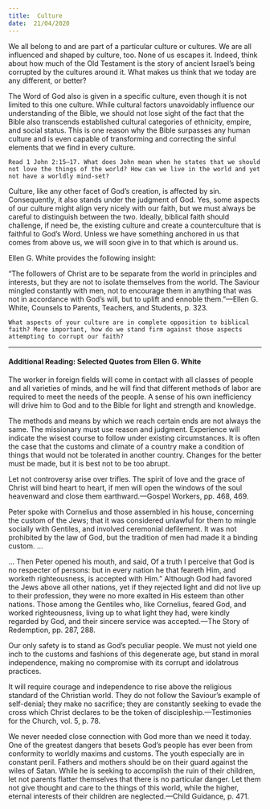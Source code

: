 ```yaml
---
title:  Culture
date:  21/04/2020
---
```


We all belong to and are part of a particular culture or cultures. We are all influenced and shaped by culture, too. None of us escapes it. Indeed, think about how much of the Old Testament is the story of ancient Israel’s being corrupted by the cultures around it. What makes us think that we today are any different, or better?

The Word of God also is given in a specific culture, even though it is not limited to this one culture. While cultural factors unavoidably influence our understanding of the Bible, we should not lose sight of the fact that the Bible also transcends established cultural categories of ethnicity, empire, and social status. This is one reason why the Bible surpasses any human culture and is even capable of transforming and correcting the sinful elements that we find in every culture.

`Read 1 John 2:15–17. What does John mean when he states that we should not love the things of the world? How can we live in the world and yet not have a worldly mind-set?`

Culture, like any other facet of God’s creation, is affected by sin. Consequently, it also stands under the judgment of God. Yes, some aspects of our culture might align very nicely with our faith, but we must always be careful to distinguish between the two. Ideally, biblical faith should challenge, if need be, the existing culture and create a counterculture that is faithful to God’s Word. Unless we have something anchored in us that comes from above us, we will soon give in to that which is around us.

Ellen G. White provides the following insight:

“The followers of Christ are to be separate from the world in principles and interests, but they are not to isolate themselves from the world. The Saviour mingled constantly with men, not to encourage them in anything that was not in accordance with God’s will, but to uplift and ennoble them.”—Ellen G. White, Counsels to Parents, Teachers, and Students, p. 323.

`What aspects of your culture are in complete opposition to biblical faith? More important, how do we stand firm against those aspects attempting to corrupt our faith?`

---

#### Additional Reading: Selected Quotes from Ellen G. White

The worker in foreign fields will come in contact with all classes of people and all varieties of minds, and he will find that different methods of labor are required to meet the needs of the people. A sense of his own inefficiency will drive him to God and to the Bible for light and strength and knowledge.

The methods and means by which we reach certain ends are not always the same. The missionary must use reason and judgment. Experience will indicate the wisest course to follow under existing circumstances. It is often the case that the customs and climate of a country make a condition of things that would not be tolerated in another country. Changes for the better must be made, but it is best not to be too abrupt.

Let not controversy arise over trifles. The spirit of love and the grace of Christ will bind heart to heart, if men will open the windows of the soul heavenward and close them earthward.—Gospel Workers, pp. 468, 469.

Peter spoke with Cornelius and those assembled in his house, concerning the custom of the Jews; that it was considered unlawful for them to mingle socially with Gentiles, and involved ceremonial defilement. It was not prohibited by the law of God, but the tradition of men had made it a binding custom. …

… Then Peter opened his mouth, and said, Of a truth I perceive that God is no respecter of persons: but in every nation he that feareth Him, and worketh righteousness, is accepted with Him.” Although God had favored the Jews above all other nations, yet if they rejected light and did not live up to their profession, they were no more exalted in His esteem than other nations. Those among the Gentiles who, like Cornelius, feared God, and worked righteousness, living up to what light they had, were kindly regarded by God, and their sincere service was accepted.—The Story of Redemption, pp. 287, 288.

Our only safety is to stand as God’s peculiar people. We must not yield one inch to the customs and fashions of this degenerate age, but stand in moral independence, making no compromise with its corrupt and idolatrous practices.

It will require courage and independence to rise above the religious standard of the Christian world. They do not follow the Saviour’s example of self-denial; they make no sacrifice; they are constantly seeking to evade the cross which Christ declares to be the token of discipleship.—Testimonies for the Church, vol. 5, p. 78.

We never needed close connection with God more than we need it today. One of the greatest dangers that besets God’s people has ever been from conformity to worldly maxims and customs. The youth especially are in constant peril. Fathers and mothers should be on their guard against the wiles of Satan. While he is seeking to accomplish the ruin of their children, let not parents flatter themselves that there is no particular danger. Let them not give thought and care to the things of this world, while the higher, eternal interests of their children are neglected.—Child Guidance, p. 471.